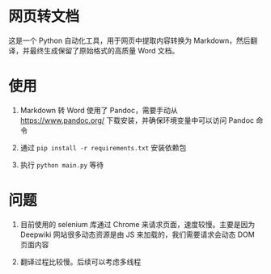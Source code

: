 # 网页转文档

这是一个 Python 自动化工具，用于网页中提取内容转换为 Markdown，然后翻译，并最终生成保留了原始格式的高质量 Word 文档。

# 使用

1. Markdown 转 Word 使用了 Pandoc，需要手动从 https://www.pandoc.org/ 下载安装，并确保环境变量中可以访问 Pandoc 命令

2. 通过 `pip install -r requirements.txt` 安装依赖包

3. 执行 `python main.py` 等待

# 问题

1. 目前使用的 selenium 库通过 Chrome 来请求页面，速度较慢。主要是因为 Deepwiki 网站很多动态资源是由 JS 来加载的，我们需要请求会动态 DOM 页面内容

2. 翻译过程比较慢。后续可以考虑多线程
